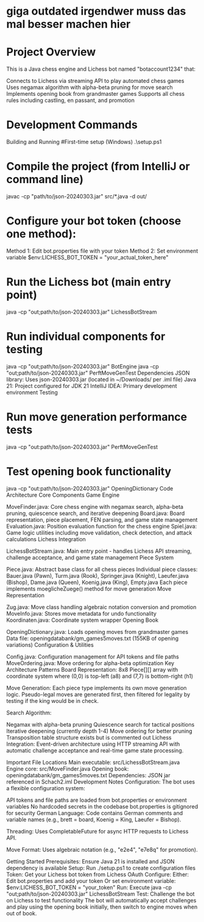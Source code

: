 # giga outdated irgendwer muss das mal besser machen hier

# Project Overview

This is a Java chess engine and Lichess bot named "botaccount1234" that:

Connects to Lichess via streaming API to play automated chess games
Uses negamax algorithm with alpha-beta pruning for move search
Implements opening book from grandmaster games
Supports all chess rules including castling, en passant, and promotion

# Development Commands
Building and Running
#First-time setup (Windows)
.\setup.ps1

# Compile the project (from IntelliJ or command line)
javac -cp "path/to/json-20240303.jar" src/*.java -d out/

# Configure your bot token (choose one method):
Method 1: Edit bot.properties file with your token
Method 2: Set environment variable
$env:LICHESS_BOT_TOKEN = "your_actual_token_here"

# Run the Lichess bot (main entry point)
java -cp "out;path/to/json-20240303.jar" LichessBotStream

# Run individual components for testing
java -cp "out;path/to/json-20240303.jar" BotEngine
java -cp "out;path/to/json-20240303.jar" PerftMoveGenTest
Dependencies
JSON library: Uses json-20240303.jar (located in ~/Downloads/ per .iml file)
Java 21: Project configured for JDK 21
IntelliJ IDEA: Primary development environment
Testing
# Run move generation performance tests
java -cp "out:path/to/json-20240303.jar" PerftMoveGenTest

# Test opening book functionality
java -cp "out:path/to/json-20240303.jar" OpeningDictionary
Code Architecture
Core Components
Game Engine

MoveFinder.java: Core chess engine with negamax search, alpha-beta pruning, quiescence search, and iterative deepening
Board.java: Board representation, piece placement, FEN parsing, and game state management
Evaluation.java: Position evaluation function for the chess engine
Spiel.java: Game logic utilities including move validation, check detection, and attack calculations
Lichess Integration

LichessBotStream.java: Main entry point - handles Lichess API streaming, challenge acceptance, and game state management
Piece System

Piece.java: Abstract base class for all chess pieces
Individual piece classes: Bauer.java (Pawn), Turm.java (Rook), Springer.java (Knight), Laeufer.java (Bishop), Dame.java (Queen), Koenig.java (King), Empty.java
Each piece implements moeglicheZuege() method for move generation
Move Representation

Zug.java: Move class handling algebraic notation conversion and promotion
MoveInfo.java: Stores move metadata for undo functionality
Koordinaten.java: Coordinate system wrapper
Opening Book

OpeningDictionary.java: Loads opening moves from grandmaster games
Data file: openingdatabank/gm_games5moves.txt (155KB of opening variations)
Configuration & Utilities

Config.java: Configuration management for API tokens and file paths
MoveOrdering.java: Move ordering for alpha-beta optimization
Key Architecture Patterns
Board Representation: 8x8 Piece[][] array with coordinate system where (0,0) is top-left (a8) and (7,7) is bottom-right (h1)

Move Generation: Each piece type implements its own move generation logic. Pseudo-legal moves are generated first, then filtered for legality by testing if the king would be in check.

Search Algorithm:

Negamax with alpha-beta pruning
Quiescence search for tactical positions
Iterative deepening (currently depth 1-4)
Move ordering for better pruning
Transposition table structure exists but is commented out
Lichess Integration: Event-driven architecture using HTTP streaming API with automatic challenge acceptance and real-time game state processing.

Important File Locations
Main executable: src/LichessBotStream.java
Engine core: src/MoveFinder.java
Opening book: openingdatabank/gm_games5moves.txt
Dependencies: JSON jar referenced in Schach2.iml
Development Notes
Configuration: The bot uses a flexible configuration system:

API tokens and file paths are loaded from bot.properties or environment variables
No hardcoded secrets in the codebase
bot.properties is gitignored for security
German Language: Code contains German comments and variable names (e.g., brett = board, Koenig = King, Laeufer = Bishop).

Threading: Uses CompletableFuture for async HTTP requests to Lichess API.

Move Format: Uses algebraic notation (e.g., "e2e4", "e7e8q" for promotion).

Getting Started
Prerequisites: Ensure Java 21 is installed and JSON dependency is available
Setup: Run ./setup.ps1 to create configuration files
Token: Get your Lichess bot token from Lichess OAuth
Configure: Either:
Edit bot.properties and add your token
Or set environment variable: $env:LICHESS_BOT_TOKEN = "your_token"
Run: Execute java -cp "out;path/to/json-20240303.jar" LichessBotStream
Test: Challenge the bot on Lichess to test functionality
The bot will automatically accept challenges and play using the opening book initially, then switch to engine moves when out of book.
